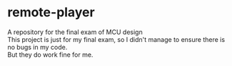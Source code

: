 # remote-player
A repository for the final exam of MCU design<br>
This project is just for my final exam, so I didn't manage to ensure there is no bugs in my code.<br>
But they do work fine for me.
